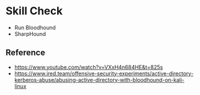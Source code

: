 # Skill Check 
- Run Bloodhound
- SharpHound

## Reference
- https://www.youtube.com/watch?v=VXxH4n684HE&t=825s
- https://www.ired.team/offensive-security-experiments/active-directory-kerberos-abuse/abusing-active-directory-with-bloodhound-on-kali-linux